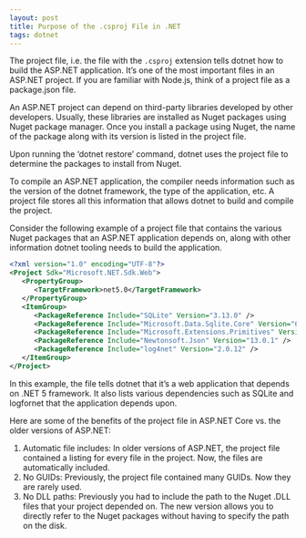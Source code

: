```yaml
---
layout: post
title: Purpose of the .csproj File in .NET
tags: dotnet
---
```


The project file, i.e. the file with the `.csproj` extension tells dotnet how to build the ASP.NET application. It’s one of the most important files in an ASP.NET project. If you are familiar with Node.js, think of a project file as a package.json file.

An ASP.NET project can depend on third-party libraries developed by other developers. Usually, these libraries are installed as Nuget packages using Nuget package manager. Once you install a package using Nuget, the name of the package along with its version is listed in the project file. 

Upon running the ‘dotnet restore’ command, dotnet uses the project file to determine the packages to install from Nuget. 

To compile an ASP.NET application, the compiler needs information such as the version of the dotnet framework, the type of the application, etc. A project file stores all this information that allows dotnet to build and compile the project. 

Consider the following example of a project file that contains the various Nuget packages that an ASP.NET application depends on, along with other information dotnet tooling needs to build the application.  

```xml
<?xml version="1.0" encoding="UTF-8"?>
<Project Sdk="Microsoft.NET.Sdk.Web">
   <PropertyGroup>
      <TargetFramework>net5.0</TargetFramework>
   </PropertyGroup>
   <ItemGroup>
      <PackageReference Include="SQLite" Version="3.13.0" />
      <PackageReference Include="Microsoft.Data.Sqlite.Core" Version="6.0.0-preview.4.21253.1" />
      <PackageReference Include="Microsoft.Extensions.Primitives" Version="6.0.0-preview.4.21253.7" />
      <PackageReference Include="Newtonsoft.Json" Version="13.0.1" />
      <PackageReference Include="log4net" Version="2.0.12" />
   </ItemGroup>
</Project>
```

In this example, the file tells dotnet that it’s a web application that depends on .NET 5 framework. It also lists various dependencies such as SQLite and logfornet that the application depends upon. 

Here are some of the benefits of the project file in ASP.NET Core vs. the older versions of ASP.NET:

1. Automatic file includes: In older versions of ASP.NET, the project file contained a listing for every file in the project. Now, the files are automatically included. 
2. No GUIDs: Previously, the project file contained many GUIDs. Now they are rarely used.
3. No DLL paths: Previously you had to include the path to the Nuget .DLL files that your project depended on. The new version allows you to directly refer to the Nuget packages without having to specify the path on the disk. 